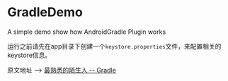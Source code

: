 # GradleDemo
A simple demo show how AndroidGradle Plugin works

运行之前请先在app目录下创建一个`keystore.properties`文件，来配置相关的keystore信息。

原文地址 --> [最熟悉的陌生人 -- Gradle](http://www.jianshu.com/p/76964b5f3144)
